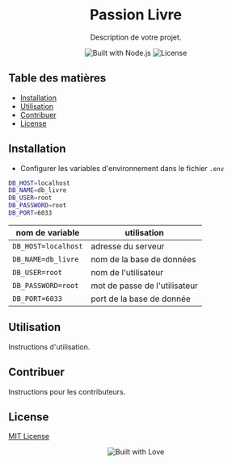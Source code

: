 <!-- Header -->
<h1 align="center">Passion Livre</h1>
<p align="center">
  Description de votre projet.
</p>

<!-- Badges -->
<p align="center">
  <img src="https://img.shields.io/badge/Built%20with-Node.js-green" alt="Built with Node.js">
  <img src="https://img.shields.io/github/license/philippe-hjik/PassionLivre" alt="License">
</p>

<!-- Table of Contents -->
## Table des matières
- [Installation](#installation)
- [Utilisation](#utilisation)
- [Contribuer](#contribuer)
- [License](#license)

<!-- Installation -->
## Installation
- Configurer les variables d'environnement dans le fichier `.env`
```bash
DB_HOST=localhost
DB_NAME=db_livre
DB_USER=root
DB_PASSWORD=root
DB_PORT=6033
```
|  nom de variable  |          utilisation          |
|-------------------|-------------------------------|
|`DB_HOST=localhost`| adresse du serveur            |
|`DB_NAME=db_livre` | nom de la base de données     |
|`DB_USER=root`     | nom de l'utilisateur          |
|`DB_PASSWORD=root` | mot de passe de l'utilisateur |
|`DB_PORT=6033`     | port de la base de donnée     |



<!-- Utilisation -->
## Utilisation
Instructions d'utilisation.

<!-- Contribuer -->
## Contribuer
Instructions pour les contributeurs.

<!-- License -->
## License
[MIT License](LICENSE)

<!-- Footer -->
<p align="center">
  <img src="https://forthebadge.com/images/badges/built-with-love.svg" alt="Built with Love">
</p>
